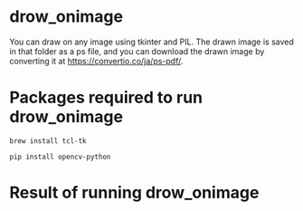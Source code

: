# drow_onimage
You can draw on any image using tkinter and PIL. The drawn image is saved in that folder as a ps file, and you can download the drawn image by converting it at https://convertio.co/ja/ps-pdf/.
# Packages required to run drow_onimage
`brew install tcl-tk`

`pip install opencv-python`

# Result of running drow_onimage
